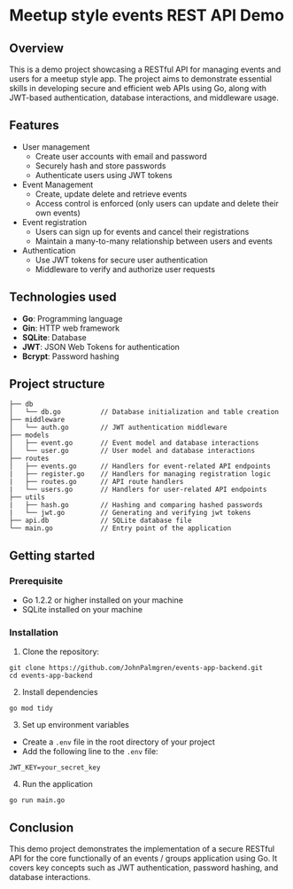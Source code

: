 # Meetup style events REST API Demo

## Overview
This is a demo project showcasing a RESTful API for managing events and users for a meetup style app. The project aims to demonstrate essential skills in developing secure and efficient web APIs using Go, along with JWT-based authentication, database interactions, and middleware usage.

## Features
- User management
    - Create user accounts with email and password
    - Securely hash and store passwords
    - Authenticate users using JWT tokens
- Event Management
    - Create, update delete and retrieve events
    - Access control is enforced (only users can update and delete their own events)
- Event registration
    - Users can sign up for events and cancel their registrations
    - Maintain a many-to-many relationship between users and events
- Authentication
    - Use JWT tokens for secure user authentication
    - Middleware to verify and authorize user requests

## Technologies used

- **Go**: Programming language
- **Gin**: HTTP web framework
- **SQLite**: Database
- **JWT**: JSON Web Tokens for authentication
- **Bcrypt**: Password hashing

## Project structure

```
├── db
│   └── db.go          // Database initialization and table creation
├── middleware
│   └── auth.go        // JWT authentication middleware
├── models
│   ├── event.go       // Event model and database interactions
│   └── user.go        // User model and database interactions
├── routes
│   ├── events.go      // Handlers for event-related API endpoints 
|   ├── register.go    // Handlers for managing registration logic
|   ├── routes.go      // API route handlers
|   └── users.go       // Handlers for user-related API endpoints
├── utils
|   ├── hash.go        // Hashing and comparing hashed passwords
|   └── jwt.go         // Generating and verifying jwt tokens
├── api.db             // SQLite database file
└── main.go            // Entry point of the application
```

## Getting started

### Prerequisite
- Go 1.2.2 or higher installed on your machine
- SQLite installed on your machine

### Installation
1. Clone the repository:
```
git clone https://github.com/JohnPalmgren/events-app-backend.git
cd events-app-backend
```

2. Install dependencies
```
go mod tidy
```

3. Set up environment variables
- Create a `.env` file in the root directory of your project
- Add the following line to the `.env` file:
```
JWT_KEY=your_secret_key
```

4. Run the application

```
go run main.go
```

## Conclusion
This demo project demonstrates the implementation of a secure RESTful API for the core functionally of an events / groups application using Go. It covers key concepts such as JWT authentication, password hashing, and database interactions. 